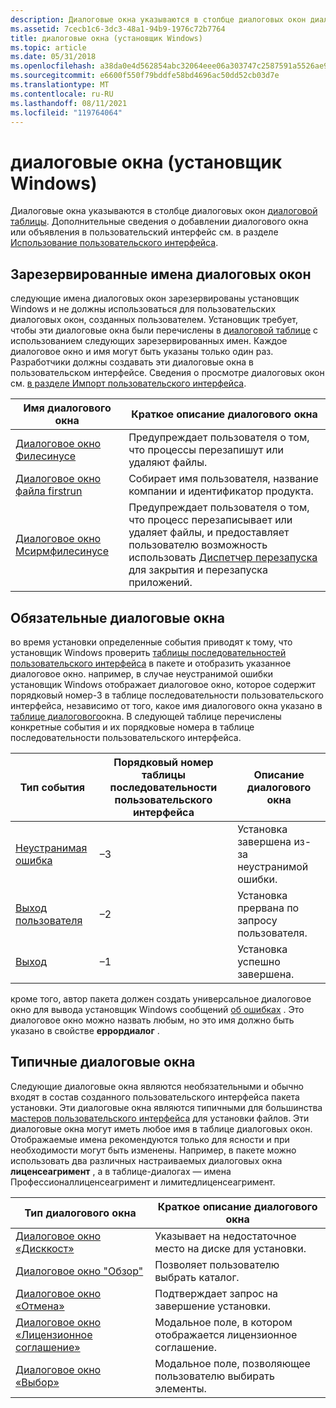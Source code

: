 ```yaml
---
description: Диалоговые окна указываются в столбце диалоговых окон диалоговой таблицы. Дополнительные сведения о добавлении диалогового окна или объявления в пользовательский интерфейс см. в разделе Использование пользовательского интерфейса.
ms.assetid: 7cecb1c6-3dc3-48a1-94b9-1976c72b7764
title: диалоговые окна (установщик Windows)
ms.topic: article
ms.date: 05/31/2018
ms.openlocfilehash: a38da0e4d562854abc32064eee06a303747c2587591a5526ae98177a13e0462a
ms.sourcegitcommit: e6600f550f79bddfe58bd4696ac50dd52cb03d7e
ms.translationtype: MT
ms.contentlocale: ru-RU
ms.lasthandoff: 08/11/2021
ms.locfileid: "119764064"
---
```

# <a name="dialog-boxes-windows-installer"></a>диалоговые окна (установщик Windows)

Диалоговые окна указываются в столбце диалоговых окон [диалоговой таблицы](dialog-table.md). Дополнительные сведения о добавлении диалогового окна или объявления в пользовательский интерфейс см. в разделе [Использование пользовательского интерфейса](using-the-user-interface.md).

## <a name="reserved-dialog-box-names"></a>Зарезервированные имена диалоговых окон

следующие имена диалоговых окон зарезервированы установщик Windows и не должны использоваться для пользовательских диалоговых окон, созданных пользователем. Установщик требует, чтобы эти диалоговые окна были перечислены в [диалоговой таблице](dialog-table.md) с использованием следующих зарезервированных имен. Каждое диалоговое окно и имя могут быть указаны только один раз. Разработчики должны создавать эти диалоговые окна в пользовательском интерфейсе. Сведения о просмотре диалоговых окон см. [в разделе Импорт пользовательского интерфейса](importing-the-user-interface.md).



| Имя диалогового окна                                      | Краткое описание диалогового окна                                                                                                                                         |
|------------------------------------------------------|-------------------------------------------------------------------------------------------------------------------------------------------------------------------------|
| [Диалоговое окно Филесинусе](filesinuse-dialog.md)           | Предупреждает пользователя о том, что процессы перезапишут или удаляют файлы.                                                                                                                 |
| [Диалоговое окно файла firstrun](firstrun-dialog.md)               | Собирает имя пользователя, название компании и идентификатор продукта.                                                                                                                       |
| [Диалоговое окно Мсирмфилесинусе](msirmfilesinuse-dialog.md) | Предупреждает пользователя о том, что процесс перезаписывает или удаляет файлы, и предоставляет пользователю возможность использовать [Диспетчер перезапуска](/windows/desktop/RstMgr/restart-manager-portal) для закрытия и перезапуска приложений. |



 

## <a name="required-dialog-boxes"></a>Обязательные диалоговые окна

во время установки определенные события приводят к тому, что установщик Windows проверить [таблицы последовательностей пользовательского интерфейса](using-a-sequence-table.md) в пакете и отобразить указанное диалоговое окно. например, в случае неустранимой ошибки установщик Windows отображает диалоговое окно, которое содержит порядковый номер-3 в таблице последовательности пользовательского интерфейса, независимо от того, какое имя диалогового окна указано в [таблице диалогового](dialog-table.md)окна. В следующей таблице перечислены конкретные события и их порядковые номера в таблице последовательности пользовательского интерфейса.



| Тип события                        | Порядковый номер таблицы последовательности пользовательского интерфейса | Описание диалогового окна                              |
|--------------------------------------|-----------------------------------------------|--------------------------------------------------------|
| [Неустранимая ошибка](fatalerror-dialog.md) | –3                                            | Установка завершена из-за неустранимой ошибки.      |
| [Выход пользователя](userexit-dialog.md)     | –2                                            | Установка прервана по запросу пользователя. |
| [Выход](exit-dialog.md)              | –1                                            | Установка успешно завершена.               |



 

кроме того, автор пакета должен создать универсальное диалоговое окно для вывода установщик Windows сообщений [об ошибках](error-dialog.md) . Это диалоговое окно можно назвать любым, но это имя должно быть указано в свойстве **еррордиалог** .

## <a name="typical-dialog-boxes"></a>Типичные диалоговые окна

Следующие диалоговые окна являются необязательными и обычно входят в состав созданного пользовательского интерфейса пакета установки. Эти диалоговые окна являются типичными для большинства [мастеров пользовательского интерфейса](user-interface-wizard-behavior.md) для установки файлов. Эти диалоговые окна могут иметь любое имя в таблице диалоговых окон. Отображаемые имена рекомендуются только для ясности и при необходимости могут быть изменены. Например, в пакете можно использовать два различных настраиваемых диалоговых окна **лиценсеагримент** , а в таблице-диалогах — имена Профессионаллиценсеагримент и лимитедлиценсеагримент.



| Тип диалогового окна                                             | Краткое описание диалогового окна                         |
|-------------------------------------------------------------|---------------------------------------------------------|
| [Диалоговое окно «Дисккост»](diskcost-dialog.md)                  | Указывает на недостаточное место на диске для установки. |
| [Диалоговое окно "Обзор"](browse-dialog.md)                      | Позволяет пользователю выбрать каталог.                     |
| [Диалоговое окно «Отмена»](cancel-dialog.md)                      | Подтверждает запрос на завершение установки.       |
| [Диалоговое окно «Лицензионное соглашение»](licenseagreement-dialog.md) | Модальное поле, в котором отображается лицензионное соглашение.             |
| [Диалоговое окно «Выбор»](selection-dialog.md)                | Модальное поле, позволяющее пользователю выбирать элементы.            |



 

 

 
